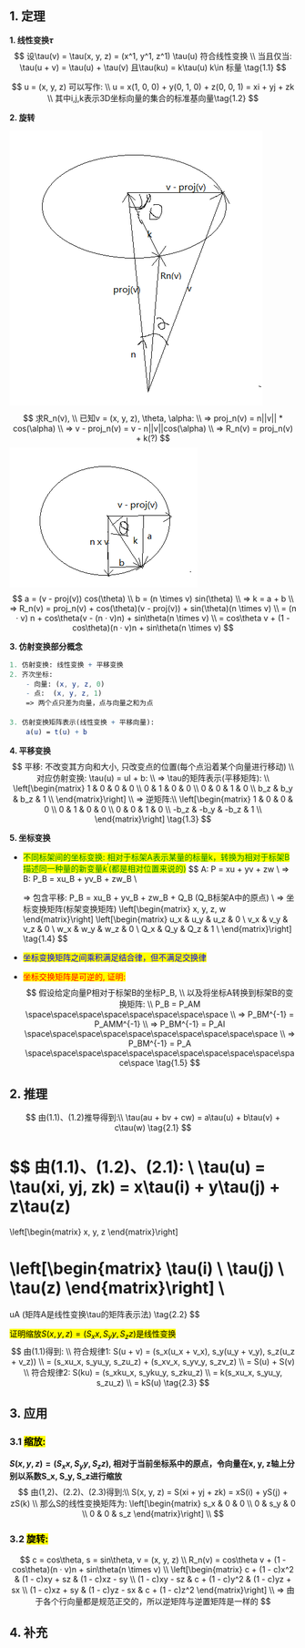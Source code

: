 ## 1. 定理

**1. 线性变换$\tau$**
$$
设\tau(v) = \tau(x, y, z) = (x^1, y^1, z^1) \tau(u) 符合线性变换 \\
当且仅当: \tau(u + v) = \tau(u) + \tau(v) 且\tau(ku) = k\tau(u) k\in 标量
\tag{1.1}
$$

$$
u = (x, y, z) 可以写作: \\
u = x(1, 0, 0) + y(0, 1, 0) + z(0, 0, 1) = xi + yj + zk \\
其中i,j,k表示3D坐标向量的集合的标准基向量\tag{1.2}
$$

**2. 旋转**

![image-20220925201150695](./picture\vector\image-20220925201150695.png)
$$
求R_n(v), \\
已知v = (x, y, z), \theta, \alpha: \\
=> proj_n(v) = n||v|| * cos(\alpha) \\
=> v - proj_n(v) = v - n||v||cos(\alpha) \\
=> R_n(v) = proj_n(v) + k(?)
$$
![image-20220925202817364](./picture\vector\image-20220925202817364.png)
$$
a = (v - proj(v)) cos(\theta) \\
b = (n \times v) sin(\theta) \\
=> k = a + b \\
=> R_n(v) = proj_n(v) + cos(\theta)(v - proj(v)) + sin(\theta)(n \times v) \\
	= (n · v) n + cos\theta(v - (n · v)n) + sin\theta(n \times v) \\
	= cos\theta v + (1 - cos\theta)(n · v)n + sin\theta(n \times v)
$$

**3. 仿射变换部分概念**

```mathematica
1. 仿射变换: 线性变换 + 平移变换 
2. 齐次坐标:
	- 向量: (x, y, z, 0)
	- 点:  (x, y, z, 1)
	=> 两个点只差为向量，点与向量之和为点

3. 仿射变换矩阵表示(线性变换 + 平移向量):
	a(u) = t(u) + b
```

**4. 平移变换**
$$
平移: 不改变其方向和大小, 只改变点的位置(每个点沿着某个向量进行移动) \\
对应仿射变换: \tau(u) = uI + b: \\
=> \tau的矩阵表示(平移矩阵): \\
\left[\begin{matrix}
1 & 0 & 0 & 0 \\
0 & 1 & 0 & 0 \\
0 & 0 & 1 & 0 \\
b_z & b_y & b_z & 1 \\
\end{matrix}\right] \\
=> 逆矩阵:\\
\left[\begin{matrix}
1 & 0 & 0 & 0 \\
0 & 1 & 0 & 0 \\
0 & 0 & 1 & 0 \\
-b_z & -b_y & -b_z & 1 \\
\end{matrix}\right] \tag{1.3}
$$

**5. 坐标变换**

- <mark style="color:green">不同标架间的坐标变换: 相对于标架A表示某量的标量k，转换为相对于标架B描述同一种量的新变量$k^{'}$(都是相对位置来说的)</mark>
  $$
  A: P = xu + yv + zw \\
  => B: P_B = xu_B + yv_B + zw_B \\
  
  => 包含平移: P_B = xu_B + yv_B + zw_B + Q_B (Q_B标架A中的原点) \\
  => 坐标变换矩阵(标架变换矩阵)
  \left[\begin{matrix}
  	x, y, z, w
  \end{matrix}\right]
  \left[\begin{matrix}
  	u_x & u_y & u_z & 0 \\
  	v_x & v_y & v_z & 0 \\
  	w_x & w_y & w_z & 0 \\
  	Q_x & Q_y & Q_z & 1 \\
  \end{matrix}\right] \tag{1.4}
  $$

- <mark style="color:blue;">坐标变换矩阵之间乘积满足结合律，但不满足交换律</mark>

- <mark style="color:red;">坐标交换矩阵是可逆的, 证明:</mark>
  $$
  假设给定向量P相对于标架B的坐标P_B, \\
  以及将坐标A转换到标架B的变换矩阵:  \\
  P_B = P_AM \space\space\space\space\space\space\space\space \\
  => P_BM^{-1} = P_AMM^{-1} \\
  => P_BM^{-1} = P_AI \space\space\space\space\space\space\space\space\space\space \\
  => P_BM^{-1} = P_A \space\space\space\space\space\space\space\space\space\space\space\space \tag{1.5}
  $$
  


## 2. 推理

$$
由(1.1)、(1.2)推导得到:\\
\tau(au + bv + cw) = a\tau(u) + b\tau(v) + c\tau(w) \tag{2.1}
$$

$$
由(1.1)、(1.2)、(2.1): \\
\tau(u) = \tau(xi, yj, zk) = x\tau(i) + y\tau(j) + z\tau(z)
= 
\left[\begin{matrix}
x, y, z
\end{matrix}\right]

\left[\begin{matrix}
 \tau(i) \\
 \tau(j) \\
 \tau(z) 
\end{matrix}\right] \\
= 
uA (矩阵A是线性变换\tau的矩阵表示法) \tag{2.2}
$$

<mark>证明缩放$S(x, y, z) = (S_xx, S_yy, S_zz)$是线性变换</mark>
$$
由(1.1)得到: \\
符合规律1: S(u + v) = (s_x(u_x + v_x), s_y(u_y + v_y), s_z(u_z + v_z)) \\
	= (s_xu_x, s_yu_y, s_zu_z) + (s_xv_x, s_yv_y, s_zv_z) \\
    = S(u) + S(v) \\
符合规律2: S(ku) = (s_xku_x, s_yku_y, s_zku_z) \\
	= k(s_xu_x, s_yu_y, s_zu_z) \\
	= kS(u) 
\tag{2.3}
$$


## 3. 应用

### 3.1 <mark>缩放: </mark>

**$S(x, y, z) = (S_xx, S_yy, S_zz)$,  相对于当前坐标系中的原点，令向量在x, y, z轴上分别以系数S_x, S_y, S_z进行缩放**
$$
由(1,2)、(2.2)、(2.3)得到:\\
S(x, y, z) = S(xi + yj + zk) = xS(i) + yS(j) + zS(k) \\
那么S的线性变换矩阵为:
\left[\begin{matrix}
 s_x & 0 & 0 \\
 0 & s_y & 0 \\
 0 & 0 & s_z 
\end{matrix}\right] \\
$$

### 3.2 <mark>旋转:</mark>

$$
c = cos\theta, s = sin\theta, v = (x, y, z) \\
R_n(v) = cos\theta v + (1 - cos\theta)(n · v)n + sin\theta(n \times v) \\
\left[\begin{matrix}
	c + (1 - c)x^2 & (1 - c)xy + sz & (1 - c)xz - sy \\
    (1 - c)xy - sz & c + (1 - c)y^2 & (1 - c)yz + sx \\
    (1 - c)xz + sy & (1 - c)yz - sx & c + (1 - c)z^2
\end{matrix}\right] \\
=> 由于各个行向量都是规范正交的，所以逆矩阵与逆置矩阵是一样的
$$



## 4. 补充

